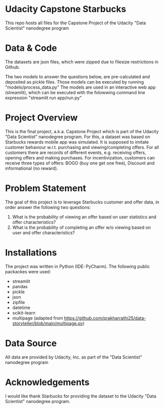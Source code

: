# Udacity Capstone Starbucks
This repo hosts all files for the Capstone Project of the Udacity "Data Scientist" nanodegree program

# Data & Code

The datasets are json files, which were zipped due to filesize restrictions in Github. 

The two models to answer the questions below, are pre-calculated and deposited as pickle files. Those models can be executed by running "models/process_data.py"
The models are used in an interactive web app (streamlit), which can be executed with the folowwing command line expression "streamlit run app/run.py"

# Project Overview

This is the final project, a.k.a. Capstone Project which is part of the Udacity "Data Scientist" nanodegree program. For this, a dataset was based on Starbucks rewards mobile app was simulated. It is supposed to imitate customer behaviour w.r.t. purchasing and viewing/completing offers. For all customers there are records of different events, e.g. receiving offers, opening offers and making purchases. For incentivization, customers can receive three types of offers: BOGO (buy one get one free), Discount and informational (no reward).

# Problem Statement

The goal of this project is to leverage Starbucks customer and offer data, in order answer the following two questions:

1. What is the probability of viewing an offer based on user statistics and offer characteristics?
2. What is the probability of completing an offer w/o viewing based on user and offer characteristics?

# Installations

The project was written in Python (IDE: PyCharm). The following public packackes were used:

- streamlit
- pandas
- pickle
- json
- zipfile
- datetime
- scikit-learn
- multipage (adapted from https://github.com/prakharrathi25/data-storyteller/blob/main/multipage.py)

# Data Source

All data are provided by Udacity, Inc. as part of the "Data Scientist" nanodegree program

# Acknowledgements

I would like thank Starbucks for providing the dataset to the Udacity "Data Scientist" nanodegree program.
